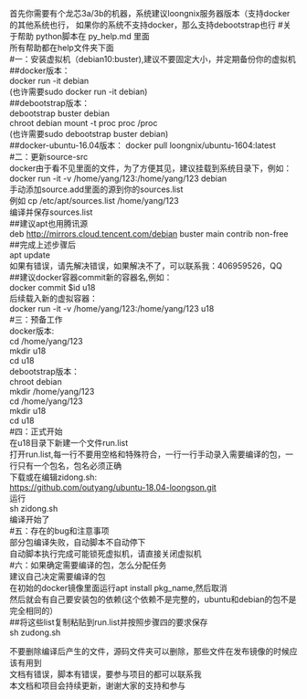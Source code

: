 
首先你需要有个龙芯3a/3b的机器，系统建议loongnix服务器版本（支持docker的其他系统也行，
如果你的系统不支持docker，那么支持debootstrap也行
#关于帮助
python脚本在 py_help.md 里面  
所有帮助都在help文件夹下面  
#一：安装虚拟机（debian10:buster),建议不要固定大小，并定期备份你的虚拟机  
##docker版本：  
docker run -it debian  
(也许需要sudo docker run -it debian)  
##debootstrap版本：  
debootstrap buster debian  
chroot debian mount -t proc proc /proc  
(也许需要sudo debootstrap buster debian)  
##docker-ubuntu-16.04版本：
docker pull loongnix/ubuntu-1604:latest  
#二：更新source-src  
docker由于看不见里面的文件，为了方便其见，建议挂载到系统目录下，例如：  
docker run -it -v /home/yang/123:/home/yang/123 debian  
手动添加source.add里面的源到你的sources.list  
例如 cp /etc/apt/sources.list /home/yang/123  
编译并保存sources.list  
##建议apt也用腾讯源  
deb http://mirrors.cloud.tencent.com/debian buster main contrib non-free  
##完成上述步骤后  
apt update  
如果有错误，请先解决错误，如果解决不了，可以联系我：406959526，QQ  
##建议docker容器commit新的容器名,例如：  
docker commit $id u18  
后续载入新的虚拟容器：  
docker run -it -v /home/yang/123:/home/yang/123 u18  
#三：预备工作  
docker版本:  
cd /home/yang/123  
mkdir u18  
cd u18  
debootstrap版本：  
chroot debian  
mkdir /home/yang/123  
cd /home/yang/123  
mkdir u18  
cd u18  
#四：正式开始  
在u18目录下新建一个文件run.list  
打开run.list,每一行不要用空格和特殊符合，一行一行手动录入需要编译的包，一行只有一个包名，包名必须正确  
下载或在编辑zidong.sh:  
https://github.com/outyang/ubuntu-18.04-loongson.git  
运行  
sh zidong.sh  
编译开始了  
#五：存在的bug和注意事项  
部分包编译失败，自动脚本不自动停下  
自动脚本执行完成可能锁死虚拟机，请直接关闭虚拟机  
#六：如果确定需要编译的包，怎么分配任务  
建议自己决定需要编译的包  
在初始的docker镜像里面运行apt install pkg_name,然后取消  
然后就会有自己要安装包的依赖(这个依赖不是完整的，ubuntu和debian的包不是完全相同的）  
##将这些list复制粘贴到run.list并按照步骤四的要求保存  
sh zudong.sh  

不要删除编译后产生的文件，源码文件夹可以删除，那些文件在发布镜像的时候应该有用到  
文档有错误，脚本有错误，要参与项目的都可以联系我  
本文档和项目会持续更新，谢谢大家的支持和参与  

